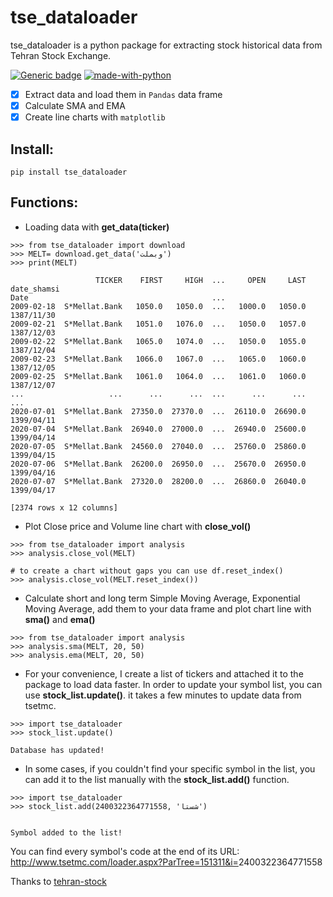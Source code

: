 # tse_dataloader

tse_dataloader is a python package for extracting stock historical data from Tehran Stock Exchange.

[![Generic badge](https://img.shields.io/badge/pypi-0.1.1-<COLOR>.svg)](https://shields.io/) [![made-with-python](https://img.shields.io/badge/Made%20with-Python-1f425f.svg)](https://www.python.org/)
- [x] Extract data and load them in `Pandas` data frame
- [x] Calculate SMA and EMA
- [x] Create line charts with `matplotlib`

## Install:
```
pip install tse_dataloader
```

## Functions:

- Loading data with **get_data(ticker)**

```
>>> from tse_dataloader import download
>>> MELT= download.get_data('وبملت')
>>> print(MELT)

                   TICKER    FIRST     HIGH  ...     OPEN     LAST  date_shamsi
Date                                         ...                               
2009-02-18  S*Mellat.Bank   1050.0   1050.0  ...   1000.0   1050.0   1387/11/30
2009-02-21  S*Mellat.Bank   1051.0   1076.0  ...   1050.0   1057.0   1387/12/03
2009-02-22  S*Mellat.Bank   1065.0   1074.0  ...   1050.0   1055.0   1387/12/04
2009-02-23  S*Mellat.Bank   1066.0   1067.0  ...   1065.0   1060.0   1387/12/05
2009-02-25  S*Mellat.Bank   1061.0   1064.0  ...   1061.0   1060.0   1387/12/07
...                   ...      ...      ...  ...      ...      ...          ...
2020-07-01  S*Mellat.Bank  27350.0  27370.0  ...  26110.0  26690.0   1399/04/11
2020-07-04  S*Mellat.Bank  26940.0  27000.0  ...  26940.0  25600.0   1399/04/14
2020-07-05  S*Mellat.Bank  24560.0  27040.0  ...  25760.0  25860.0   1399/04/15
2020-07-06  S*Mellat.Bank  26200.0  26950.0  ...  25670.0  26950.0   1399/04/16
2020-07-07  S*Mellat.Bank  27320.0  28200.0  ...  26860.0  26040.0   1399/04/17

[2374 rows x 12 columns]
```
- Plot Close price and Volume line chart with **close_vol()**

```
>>> from tse_dataloader import analysis
>>> analysis.close_vol(MELT)

# to create a chart without gaps you can use df.reset_index()
>>> analysis.close_vol(MELT.reset_index())
```
- Calculate short and long term Simple Moving Average, Exponential Moving Average, add them to your data frame and plot chart line with **sma()** and **ema()**

```
>>> from tse_dataloader import analysis
>>> analysis.sma(MELT, 20, 50)
>>> analysis.ema(MELT, 20, 50)
```

- For your convenience, I create a list of tickers and attached it to the package to load data faster. In order to update your symbol list, you can use **stock_list.update()**. it takes a few minutes to update data from tsetmc. 

```
>>> import tse_dataloader
>>> stock_list.update()

Database has updated!
```

- In some cases, if you couldn't find your specific symbol in the list, you can add it to the list manually with the **stock_list.add()** function.

```
>>> import tse_dataloader
>>> stock_list.add(2400322364771558, 'شستا')


Symbol added to the list!
```
You can find every symbol's code at the end of its URL:   
<a href="http://www.tsetmc.com/loader.aspx?ParTree=151311&i=2400322364771558">http://www.tsetmc.com/loader.aspx?ParTree=151311&i=</strong>2400322364771558</strong></a>



Thanks to [tehran-stock](https://github.com/ghodsizadeh/tehran-stocks)
